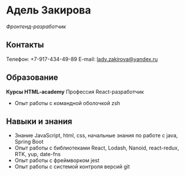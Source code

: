 # Адель Закирова
*Фронтенд-разработчик*
## Контакты
Телефон: +7-917-434-49-89
E-mail: lady.zakirova@yandex.ru
## Образование
**Курсы HTML-academy**
Профессия React-разработчик
* Опыт работы с командной оболочкой zsh
## Навыки и знания
* Знание  JavaScript, html, css, начальные знания по работе с java, Spring Boot
* Опыт работы с библиотеками React, Lodash, Nanoid, react-redux, RTK, yup, date-fns
* Опыт работы с фреймворком jest
* Опыт работы с системой контроля версий git 
